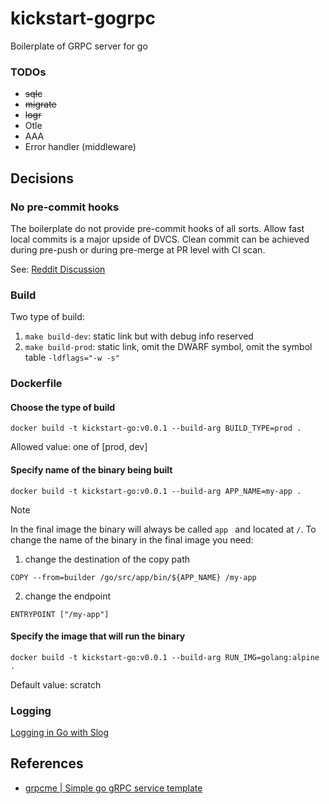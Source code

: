 # kickstart-gogrpc
Boilerplate of GRPC server for go

### TODOs
- ~~sqlc~~
- ~~migrate~~
- ~~logr~~
- Otle
- AAA
- Error handler (middleware)

## Decisions

### No pre-commit hooks
The boilerplate do not provide pre-commit hooks of all sorts. Allow fast local commits is a major upside of DVCS. Clean commit can be achieved during pre-push or during pre-merge at PR level with CI scan.

See: [Reddit Discussion](https://www.reddit.com/r/rust/comments/13h78se/comment/jk3mgpx/?utm_source=share&utm_medium=web3x&utm_name=web3xcss&utm_term=1&utm_content=share_button)

### Build
Two type of build:
1. `make build-dev`: static link but with debug info reserved
1. `make build-prod`: static link, omit the DWARF symbol, omit the symbol table `-ldflags="-w -s"`

### Dockerfile

#### Choose the type of build 
`docker build -t kickstart-go:v0.0.1 --build-arg BUILD_TYPE=prod .`

Allowed value: one of [prod, dev]

#### Specify name of the binary being built
`docker build -t kickstart-go:v0.0.1 --build-arg APP_NAME=my-app .`

> [!NOTE]
> In the final image the binary will always be called `app ` and located at `/`.
> To change the name of the binary in the final image you need:
> 1. change the destination of the copy path
> ```
> COPY --from=builder /go/src/app/bin/${APP_NAME} /my-app
> ```
> 2. change the endpoint
> ```
> ENTRYPOINT ["/my-app"]
> ```

#### Specify the image that will run the binary
`docker build -t kickstart-go:v0.0.1 --build-arg RUN_IMG=golang:alpine .`

Default value: scratch

### Logging
[Logging in Go with Slog](https://betterstack.com/community/guides/logging/logging-in-go/)

## References

- [grpcme | Simple go gRPC service template](https://github.com/mchmarny/grpcme)
